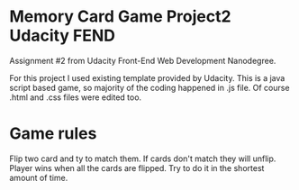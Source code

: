 # Memory Card Game Project2 Udacity FEND 
Assignment #2 from Udacity Front-End Web Development Nanodegree. 

For this project I used existing template provided by Udacity. This is a java script based game, so majority of the coding happened in .js file. Of course .html and .css files were edited too.

# Game rules
Flip two card and ty to match them. If cards don't match they will unflip. Player wins when all the cards are flipped. Try to do it in the shortest amount of time.
